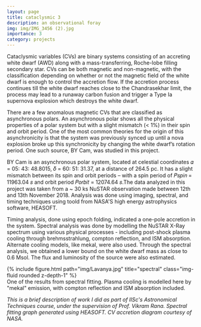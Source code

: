 ```yaml
---
layout: page
title: cataclysmic 3
description: an observational foray
img: img/IMG_3456 (2).jpg
importance: 3
category: projects
---
```


Cataclysmic variables (CVs) are binary systems consisting of an accreting white dwarf (AWD) along with a mass-transferring, Roche-lobe filling secondary star. CVs can be both magnetic and non-magnetic, with the classification depending on whether or not the magnetic field of the white dwarf is enough to control the accretion flow. If the accretion process continues till the white dwarf reaches close to the Chandrasekhar limit, the process may lead to a runaway carbon fusion and trigger a Type Ia supernova explosion which destroys the white dwarf.

There are a few anomalous magnetic CVs that are classified as asynchronous polars. An asynchronous polar shows all the physical properties of a polar system but with a slight mismatch (< 1%) in their spin and orbit period. One of the most common theories for the origin of this asynchronicity is that the system was previously synced up until a nova explosion broke up this synchronicity by changing the white dwarf’s rotation period. One such source, BY Cam, was studied in this project.

BY Cam is an asynchronous polar system, located at celestial coordinates 𝛼 = 05: 43: 48.8015, 𝛿 = 60: 51: 31.37, at a distance of 264.5 pc. It has a slight mismatch between its spin and orbit periods – with a spin period of 𝑃𝑠𝑝𝑖𝑛 = 11963.04 𝑠 and orbit period 𝑃𝑜𝑟𝑏𝑖𝑡 = 12074.64 𝑠.The data analyzed in this project was taken from a ~ 30 ks NuSTAR observation made between 12th and 13th November 2018. Analysis was done using imaging, spectral, and timing techniques using toold from NASA'S high energy astrophysics software, HEASOFT.

Timing analysis, done using epoch folding, indicated a one-pole accretion in the system. Spectral analysis was done by modelling the NuSTAR X-Ray spectrum using various physical processes - including post-shock plasma cooling through brehmsstrahlung, compton reflection, and ISM absorption. Alternate cooling models, like mekal, were also used. Through the spectral analysis, we obtained a lower bound on the white dwarf mass as close to 0.6 Msol. The flux and luminosity of the source were also estimated. 

<div class="row">
    <div class="col-sm mt-3 mt-md-0">
        {% include figure.html path="img/Lavanya.jpg" title="spectral" class="img-fluid rounded z-depth-1" %}
    </div>
</div>
<div class="caption">
    One of the results from spectral fitting. Plasma cooling is modelled here by "mekal" emission, with compton reflection and ISM absorption included.
</div>

<i> This is a brief description of work I did as part of IISc's Astronomical Techniques course, under the supervision of Prof. Vikram Rana. Spectral fitting graph generated using HEASOFT. CV accretion diagram courtesy of NASA. </i>